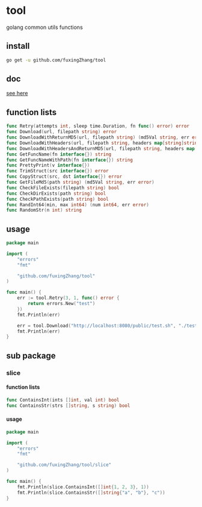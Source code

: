 # tool

golang common utils functions

## install 

```bash
go get -u github.com/fuxingZhang/tool
```

## doc

[see here](https://pkg.go.dev/github.com/fuxingZhang/tool)

## function lists

```go
func Retry(attempts int, sleep time.Duration, fn func() error) error
func Download(url, filepath string) error
func DownloadWithReturnMD5(url, filepath string) (md5Val string, err error) 
func DownloadWithHeaders(url, filepath string, headers map[string]string) (err error)
func DownloadWithHeadersAndReturnMD5(url, filepath string, headers map[string]string) (md5Val string, err error) 
func GetFuncName(fn interface{}) string 
func GetFuncNameWithPath(fn interface{}) string 
func PrettyPrint(v interface{}) 
func TrimStruct(src interface{}) error 
func CopyStruct(src, dst interface{}) error
func GetFileMd5(path string) (md5Val string, err error) 
func CheckFileExists(filepath string) bool 
func CheckDirExists(path string) bool 
func CheckPathExists(path string) bool 
func RandInt64(min, max int64) (num int64, err error)
func RandomStr(n int) string 
```

## usage  

```go
package main

import (
    "errors"
    "fmt"

    "github.com/fuxingZhang/tool"
)

func main() {
    err := tool.Retry(3, 1, func() error {
        return errors.New("test")
    })
    fmt.Println(err)

    err = tool.Download("http://localhost:8080/public/test.sh", "./test.sh")
    fmt.Println(err)
}
```

## sub package

### slice

#### function lists

```go
func ContainsInt(ints []int, val int) bool 
func ContainsStr(strs []string, s string) bool 
```

#### usage  

```go
package main

import (
    "errors"
    "fmt"

    "github.com/fuxingZhang/tool/slice"
)

func main() {
    fmt.Println(slice.ContainsInt([]int{1, 2, 3}, 1))
    fmt.Println(slice.ContainsStr([]string{"a", "b"}, "c"))
}
```